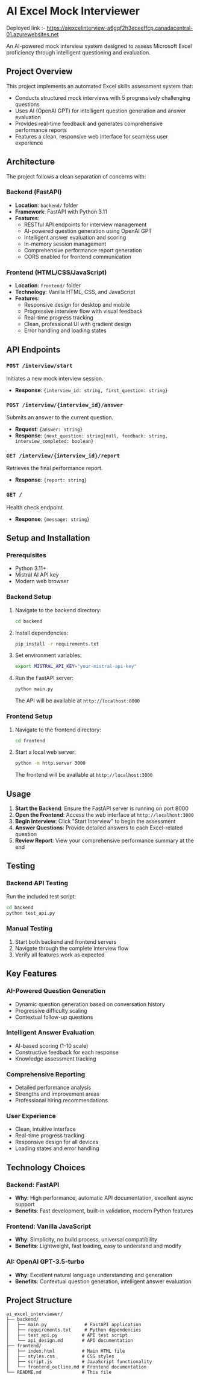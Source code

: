 # AI Excel Mock Interviewer

Deployed link :- https://aiexcelinterview-a6gqf2h3eceeffcp.canadacentral-01.azurewebsites.net

An AI-powered mock interview system designed to assess Microsoft Excel proficiency through intelligent questioning and evaluation.

## Project Overview

This project implements an automated Excel skills assessment system that:
- Conducts structured mock interviews with 5 progressively challenging questions
- Uses AI (OpenAI GPT) for intelligent question generation and answer evaluation
- Provides real-time feedback and generates comprehensive performance reports
- Features a clean, responsive web interface for seamless user experience

## Architecture

The project follows a clean separation of concerns with:

### Backend (FastAPI)
- **Location**: `backend/` folder
- **Framework**: FastAPI with Python 3.11
- **Features**:
  - RESTful API endpoints for interview management
  - AI-powered question generation using OpenAI GPT
  - Intelligent answer evaluation and scoring
  - In-memory session management
  - Comprehensive performance report generation
  - CORS enabled for frontend communication

### Frontend (HTML/CSS/JavaScript)
- **Location**: `frontend/` folder
- **Technology**: Vanilla HTML, CSS, and JavaScript
- **Features**:
  - Responsive design for desktop and mobile
  - Progressive interview flow with visual feedback
  - Real-time progress tracking
  - Clean, professional UI with gradient design
  - Error handling and loading states

## API Endpoints

### `POST /interview/start`
Initiates a new mock interview session.
- **Response**: `{interview_id: string, first_question: string}`

### `POST /interview/{interview_id}/answer`
Submits an answer to the current question.
- **Request**: `{answer: string}`
- **Response**: `{next_question: string|null, feedback: string, interview_completed: boolean}`

### `GET /interview/{interview_id}/report`
Retrieves the final performance report.
- **Response**: `{report: string}`

### `GET /`
Health check endpoint.
- **Response**: `{message: string}`

## Setup and Installation

### Prerequisites
- Python 3.11+
- Mistral AI API key 
- Modern web browser

### Backend Setup

1. Navigate to the backend directory:
   ```bash
   cd backend
   ```

2. Install dependencies:
   ```bash
   pip install -r requirements.txt
   ```

3. Set environment variables:
   ```bash
   export MISTRAL_API_KEY="your-mistral-api-key"
   ```

4. Run the FastAPI server:
   ```bash
   python main.py
   ```
   The API will be available at `http://localhost:8000`

### Frontend Setup

1. Navigate to the frontend directory:
   ```bash
   cd frontend
   ```

2. Start a local web server:
   ```bash
   python -m http.server 3000
   ```
   The frontend will be available at `http://localhost:3000`

## Usage

1. **Start the Backend**: Ensure the FastAPI server is running on port 8000
2. **Open the Frontend**: Access the web interface at `http://localhost:3000`
3. **Begin Interview**: Click "Start Interview" to begin the assessment
4. **Answer Questions**: Provide detailed answers to each Excel-related question
5. **Review Report**: View your comprehensive performance summary at the end

## Testing

### Backend API Testing
Run the included test script:
```bash
cd backend
python test_api.py
```

### Manual Testing
1. Start both backend and frontend servers
2. Navigate through the complete interview flow
3. Verify all features work as expected

## Key Features

### AI-Powered Question Generation
- Dynamic question generation based on conversation history
- Progressive difficulty scaling
- Contextual follow-up questions

### Intelligent Answer Evaluation
- AI-based scoring (1-10 scale)
- Constructive feedback for each response
- Knowledge assessment tracking

### Comprehensive Reporting
- Detailed performance analysis
- Strengths and improvement areas
- Professional hiring recommendations

### User Experience
- Clean, intuitive interface
- Real-time progress tracking
- Responsive design for all devices
- Loading states and error handling

## Technology Choices

### Backend: FastAPI
- **Why**: High performance, automatic API documentation, excellent async support
- **Benefits**: Fast development, built-in validation, modern Python features

### Frontend: Vanilla JavaScript
- **Why**: Simplicity, no build process, universal compatibility
- **Benefits**: Lightweight, fast loading, easy to understand and modify

### AI: OpenAI GPT-3.5-turbo
- **Why**: Excellent natural language understanding and generation
- **Benefits**: Contextual question generation, intelligent answer evaluation

## Project Structure

```
ai_excel_interviewer/
├── backend/
│   ├── main.py              # FastAPI application
│   ├── requirements.txt     # Python dependencies
│   ├── test_api.py         # API test script
│   └── api_design.md       # API documentation
├── frontend/
│   ├── index.html          # Main HTML file
│   ├── styles.css          # CSS styles
│   ├── script.js           # JavaScript functionality
│   └── frontend_outline.md # Frontend documentation
└── README.md               # This file
```


